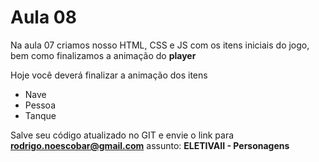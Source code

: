 # Aula 08

Na aula 07 criamos nosso HTML, CSS e JS com os itens iniciais do jogo, bem como finalizamos a animação do **player**

Hoje você deverá finalizar a animação dos itens
- Nave
- Pessoa
- Tanque

Salve seu código atualizado no GIT e envie o link para **rodrigo.noescobar@gmail.com** assunto: **ELETIVAII - Personagens**